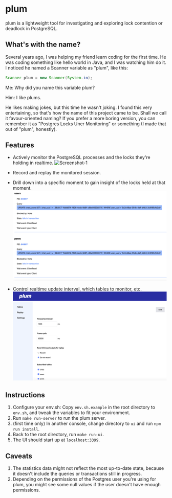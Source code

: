 # plum

plum is a lightweight tool for investigating and exploring lock contention or deadlock in PostgreSQL.

## What's with the name?

Several years ago, I was helping my friend learn coding for the first time. He was coding something like hello world in Java, and I was watching him do it. I noticed he named a Scanner variable as "plum", like this:
```java
Scanner plum = new Scanner(System.in);
```

Me: Why did you name this variable plum?

Him: I like plums.

He likes making jokes, but this time he wasn't joking. I found this very entertaining, so that's how the name of this project came to be. Shall we call it favour-oriented naming? If you prefer a more boring version, you can remember it as "Postgres Locks Uner Monitoring" or something (I made that out of "plum", honestly).

## Features

* Actively monitor the PostgreSQL processes and the locks they're holding in realtime.
![Screenshot-1](/screenshots/1.gif)

* Record and replay the monitored session.
* Drill down into a specific moment to gain insight of the locks held at that moment.
![Screenshot-2](/screenshots/2.png)
* Control realtime update interval, which tables to monitor, etc.
![Screenshot-3](/screenshots/3.png)

## Instructions

1. Configure your env.sh: Copy `env.sh.example` in the root directory to `env.sh`, and tweak the variables to fit your environment.
2. Run `make run-server` to run the plum server.
3. (first time only) In another console, change directory to `ui` and run `npm run install`.
4. Back to the root directory, run `make run-ui`.
5. The UI should start up at `localhost:3399`.

## Caveats
1. The statistics data might not reflect the most up-to-date state, because it doesn't include the queries or transactions still in progress.
2. Depending on the permissions of the Postgres user you're using for plum, you might see some null values if the user doesn't have enough permissions.